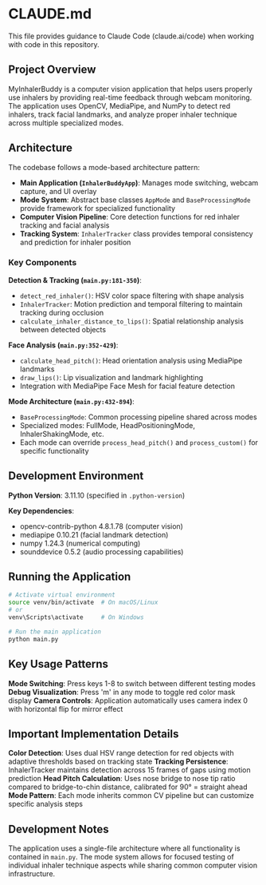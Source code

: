 # CLAUDE.md

This file provides guidance to Claude Code (claude.ai/code) when working with code in this repository.

## Project Overview

MyInhalerBuddy is a computer vision application that helps users properly use inhalers by providing real-time feedback through webcam monitoring. The application uses OpenCV, MediaPipe, and NumPy to detect red inhalers, track facial landmarks, and analyze proper inhaler technique across multiple specialized modes.

## Architecture

The codebase follows a mode-based architecture pattern:

- **Main Application (`InhalerBuddyApp`)**: Manages mode switching, webcam capture, and UI overlay
- **Mode System**: Abstract base classes `AppMode` and `BaseProcessingMode` provide framework for specialized functionality
- **Computer Vision Pipeline**: Core detection functions for red inhaler tracking and facial analysis
- **Tracking System**: `InhalerTracker` class provides temporal consistency and prediction for inhaler position

### Key Components

**Detection & Tracking (`main.py:181-350`)**:
- `detect_red_inhaler()`: HSV color space filtering with shape analysis
- `InhalerTracker`: Motion prediction and temporal filtering to maintain tracking during occlusion
- `calculate_inhaler_distance_to_lips()`: Spatial relationship analysis between detected objects

**Face Analysis (`main.py:352-429`)**:
- `calculate_head_pitch()`: Head orientation analysis using MediaPipe landmarks
- `draw_lips()`: Lip visualization and landmark highlighting
- Integration with MediaPipe Face Mesh for facial feature detection

**Mode Architecture (`main.py:432-894`)**:
- `BaseProcessingMode`: Common processing pipeline shared across modes
- Specialized modes: FullMode, HeadPositioningMode, InhalerShakingMode, etc.
- Each mode can override `process_head_pitch()` and `process_custom()` for specific functionality

## Development Environment

**Python Version**: 3.11.10 (specified in `.python-version`)

**Key Dependencies**:
- opencv-contrib-python 4.8.1.78 (computer vision)
- mediapipe 0.10.21 (facial landmark detection)
- numpy 1.24.3 (numerical computing)
- sounddevice 0.5.2 (audio processing capabilities)

## Running the Application

```bash
# Activate virtual environment
source venv/bin/activate  # On macOS/Linux
# or
venv\Scripts\activate     # On Windows

# Run the main application
python main.py
```

## Key Usage Patterns

**Mode Switching**: Press keys 1-8 to switch between different testing modes
**Debug Visualization**: Press 'm' in any mode to toggle red color mask display
**Camera Controls**: Application automatically uses camera index 0 with horizontal flip for mirror effect

## Important Implementation Details

**Color Detection**: Uses dual HSV range detection for red objects with adaptive thresholds based on tracking state
**Tracking Persistence**: InhalerTracker maintains detection across 15 frames of gaps using motion prediction
**Head Pitch Calculation**: Uses nose bridge to nose tip ratio compared to bridge-to-chin distance, calibrated for 90° = straight ahead
**Mode Pattern**: Each mode inherits common CV pipeline but can customize specific analysis steps

## Development Notes

The application uses a single-file architecture where all functionality is contained in `main.py`. The mode system allows for focused testing of individual inhaler technique aspects while sharing common computer vision infrastructure.